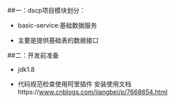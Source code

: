 ##一：dscp项目模块划分：

  * basic-service:基础数据服务
  
  * 主要是提供基础表的数据接口

##二：开发前准备

  * jdk1.8
  
  * 代码规范检查使用阿里插件
   安装使用文档https://www.cnblogs.com/jiangbei/p/7668654.html



